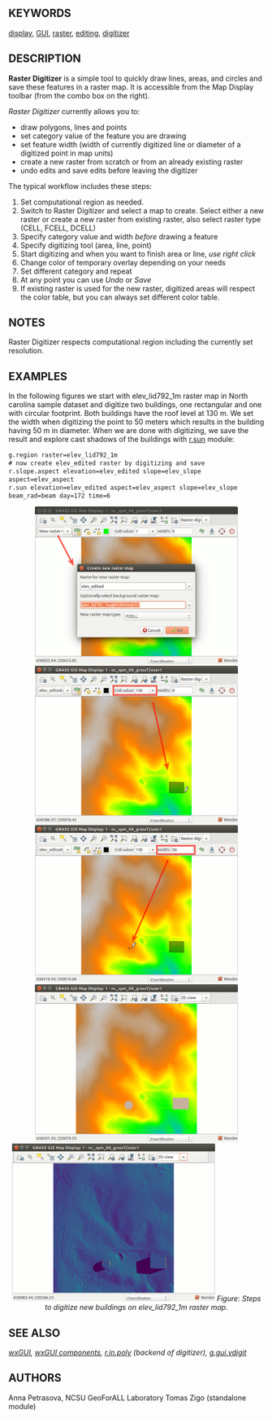 ## KEYWORDS

[display](display.md), [GUI](topic_GUI.md),
[raster](keywords.md#raster), [editing](keywords.md#editing),
[digitizer](keywords.md#digitizer)

## DESCRIPTION

**Raster Digitizer** is a simple tool to quickly draw lines, areas, and
circles and save these features in a raster map. It is accessible from
the Map Display toolbar (from the combo box on the right).

*Raster Digitizer* currently allows you to:

- draw polygons, lines and points
- set category value of the feature you are drawing
- set feature width (width of currently digitized line or diameter of a
  digitized point in map units)
- create a new raster from scratch or from an already existing raster
- undo edits and save edits before leaving the digitizer

The typical workflow includes these steps:

1. Set computational region as needed.
2. Switch to Raster Digitizer and select a map to create. Select either
    a new raster or create a new raster from existing raster, also
    select raster type (CELL, FCELL, DCELL)
3. Specify category value and width *before* drawing a feature
4. Specify digitizing tool (area, line, point)
5. Start digitizing and when you want to finish area or line, *use
    right click*
6. Change color of temporary overlay depending on your needs
7. Set different category and repeat
8. At any point you can use *Undo* or *Save*
9. If existing raster is used for the new raster, digitized areas will
    respect the color table, but you can always set different color
    table.

## NOTES

Raster Digitizer respects computational region including the currently
set resolution.

## EXAMPLES

In the following figures we start with elev_lid792_1m raster map in
North carolina sample dataset and digitize two buildings, one
rectangular and one with circular footprint. Both buildings have the
roof level at 130 m. We set the width when digitizing the point to 50
meters which results in the building having 50 m in diameter. When we
are done with digitizing, we save the result and explore cast shadows of
the buildings with [r.sun](r.sun.md) module:

```shell
g.region raster=elev_lid792_1m
# now create elev_edited raster by digitizing and save
r.slope.aspect elevation=elev_edited slope=elev_slope aspect=elev_aspect
r.sun elevation=elev_edited aspect=elev_aspect slope=elev_slope beam_rad=beam day=172 time=6
```

<div align="center">

[<img src="wxGUI_rdigit_step1.png" width="400" height="310"
alt="Raster digitizer example step 1" />](wxGUI_rdigit_step1.png)
[<img src="wxGUI_rdigit_step2.png" width="400" height="310"
alt="Raster digitizer example step 2" />](wxGUI_rdigit_step2.png)
[<img src="wxGUI_rdigit_step3.png" width="400" height="310"
alt="Raster digitizer example step 3" />](wxGUI_rdigit_step3.png)
[<img src="wxGUI_rdigit_step4.png" width="400" height="310"
alt="Raster digitizer example step 4" />](wxGUI_rdigit_step4.png)
[<img src="wxGUI_rdigit_step5.png" width="400" height="310"
alt="Raster digitizer example step 5" />](wxGUI_rdigit_step5.png)
*Figure: Steps to digitize new buildings on elev_lid792_1m raster map.*

</div>

## SEE ALSO

*[wxGUI](wxGUI.md), [wxGUI components](wxGUI.components.md),
[r.in.poly](r.in.poly.md) (backend of digitizer),
[g.gui.vdigit](g.gui.vdigit.md)*

## AUTHORS

Anna Petrasova, NCSU GeoForALL Laboratory
Tomas Zigo (standalone module)
